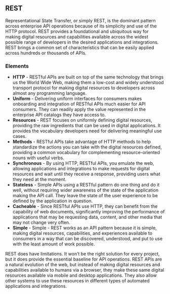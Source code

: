 ## REST 
Representational State Transfer, or simply REST, is the dominant pattern across enterprise API operations because of its simplicity and use of the HTTP protocol. REST provides a foundational and ubiquitous way for making digital resources and capabilities available across the widest possible range of developers in the desired applications and integrations. REST brings a common set of characteristics that can be easily applied across hundreds or thousands of APIs. 

### Elements 
 

- **HTTP** - RESTful APIs are built on top of the same technology that brings us the World Wide Web, making them a low-cost and widely understood transport protocol for making digital resources to developers across almost any programming language. 
- **Uniform** - Delivering uniform interfaces for consumers makes onboarding and integration of RESTful APIs much easier for API consumers. They can readily apply the value represented in the enterprise API catalogs they have access to. 
- **Resources** - REST focuses on uniformly defining digital resources, providing the raw ingredients that can be used in digital applications. It provides the vocabulary developers need for delivering meaningful use cases. 
- **Methods** - RESTful APIs take advantage of HTTP methods to help standardize the actions you can take with the digital resources defined, providing a common vocabulary for complementing resource-oriented nouns with useful verbs. 
- **Synchronous** - By using HTTP, RESTful APIs, you emulate the web, allowing applications and integrations to make requests for digital resources and wait until they receive a response, providing users what they need at the moment. 
- **Stateless** - Simple APIs using a RESTful pattern do one thing and do it well, without requiring wider awareness of the state of the application making the API call. They leave the state of the user experience to be defined by the application in question. 
- **Cacheable** - Since RESTful APIs use HTTP, they can benefit from the capability of web documents, significantly improving the performance of applications that may be requesting data, content, and other media that may not change very often. 
- **Simple** - Simple - REST works as an API pattern because it is simple, making digital resources, capabilities, and experiences available to consumers in a way that can be discovered, understood, and put to use with the least amount of work possible. 
 
REST does have limitations. It won’t be the right solution for every project, but it does provide the essential baseline for API operations. REST APIs are a natural evolution of the web, but instead of making digital resources and capabilities available to humans via a browser, they make these same digital resources available via mobile and desktop applications. They also allow other systems to use these resources in different types of automated applications and integrations. 
